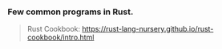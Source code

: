 ### Few common programs in Rust.
> Rust Cookbook: https://rust-lang-nursery.github.io/rust-cookbook/intro.html
